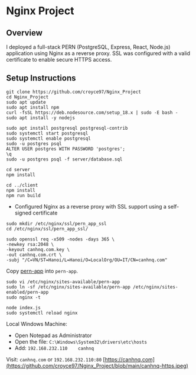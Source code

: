 

# Nginx Project



##  Overview

I deployed a full-stack PERN (PostgreSQL, Express, React, Node.js) application using Nginx as a reverse proxy. SSL was configured with a valid certificate to enable secure HTTPS access.

##  Setup Instructions
```
git clone https://github.com/croyce97/Nginx_Project
cd Nginx_Project
sudo apt update
sudo apt install npm
curl -fsSL https://deb.nodesource.com/setup_18.x | sudo -E bash -
sudo apt install -y nodejs

sudo apt install postgresql postgresql-contrib
sudo systemctl start postgresql
sudo systemctl enable postgresql
sudo -u postgres psql
ALTER USER postgres WITH PASSWORD 'postgres';
\q
sudo -u postgres psql -f server/database.sql

cd server
npm install

cd ../client
npm install
npm run build
```
* Configured Nginx as a reverse proxy with SSL support using a self-signed certificate
```
sudo mkdir /etc/nginx/ssl/pern_app_ssl 
cd /etc/nginx/ssl/pern_app_ssl/

sudo openssl req -x509 -nodes -days 365 \
-newkey rsa:2048 \
-keyout canhnq.com.key \
-out canhnq.com.crt \
-subj "/C=VN/ST=Hanoi/L=Hanoi/O=LocalOrg/OU=IT/CN=canhnq.com"
```
Copy [pern-app](https://github.com/croyce97/Nginx_Project/blob/main/nginx-pern-app.cfg) into `pern-app`.
```
sudo vi /etc/nginx/sites-available/pern-app
sudo ln -sf /etc/nginx/sites-available/pern-app /etc/nginx/sites-enabled/pern-app
sudo nginx -t

node index.js
sudo systemctl reload nginx

```


Local Windows Machine: 
+ Open Notepad as Administrator
+ Open the file: `C:\Windows\System32\drivers\etc\hosts`
+ Add: `192.168.232.110    canhnq`

Visit: `canhnq.com` or `192.168.232.110:80` [https://canhnq.com](https://github.com/croyce97/Nginx_Project/blob/main/canhnq-https.jpeg)
